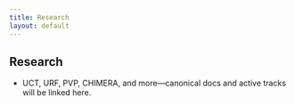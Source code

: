 ```yaml
---
title: Research
layout: default
---
```


## Research
- UCT, URF, PVP, CHIMERA, and more—canonical docs and active tracks will be linked here.
